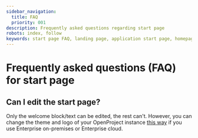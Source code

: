 ```yaml
---
sidebar_navigation:
  title: FAQ
  priority: 001
description: Frequently asked questions regarding start page
robots: index, follow
keywords: start page FAQ, landing page, application start page, homepage
---
```


# Frequently asked questions (FAQ) for start page

## Can I edit the start page?

Only the welcome block/text can be edited, the rest can't. However, you can change the theme and logo of your OpenProject instance [this way](../../system-admin-guide/design) if you use Enterprise on-premises or Enterprise cloud.